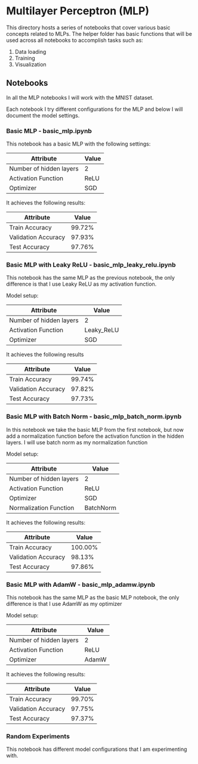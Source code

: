 # Multilayer Perceptron (MLP)

This directory hosts a series of notebooks that cover various basic concepts related to MLPs.
The helper folder has basic functions that will be used across all notebooks to accomplish tasks such as:
1. Data loading
2. Training
3. Visualization

## Notebooks
In all the MLP notebooks I will work with the MNIST dataset.

Each notebook I try different configurations for the MLP and below I will document the model settings.

### Basic MLP - basic_mlp.ipynb
This notebook has a basic MLP with the following settings:

| Attribute               | Value  |
|-------------------------|--------|
| Number of hidden layers | 2      |
| Activation Function     | ReLU   |
| Optimizer               | SGD    |

It achieves the following results:

| Attribute               | Value  |
|-------------------------|--------|
| Train Accuracy          | 99.72% |
| Validation Accuracy     | 97.93% |
| Test Accuracy           | 97.76% |

### Basic MLP with Leaky ReLU - basic_mlp_leaky_relu.ipynb
This notebook has the same MLP as the previous notebook, the only difference is that I use Leaky ReLU as my activation function.

Model setup:

| Attribute               | Value      |
|-------------------------|------------|
| Number of hidden layers | 2          |
| Activation Function     | Leaky_ReLU |
| Optimizer               | SGD        |

It achieves the following results

| Attribute               | Value      |
|-------------------------|------------|
| Train Accuracy          | 99.74%     |
| Validation Accuracy     | 97.82%     |
| Test Accuracy           | 97.73%     |


### Basic MLP with Batch Norm - basic_mlp_batch_norm.ipynb
In this notebook we take the basic MLP from the first notebook, but now add a normalization function before the activation function in the hidden layers.
I will use batch norm as my normalization function

Model setup:

| Attribute               | Value     |
|-------------------------|-----------|
| Number of hidden layers | 2         |
| Activation Function     | ReLU      |
| Optimizer               | SGD       |
| Normalization Function  | BatchNorm |

It achieves the following results:

| Attribute           | Value   |
|---------------------|---------|
| Train Accuracy      | 100.00% |
| Validation Accuracy | 98.13%  |
| Test Accuracy       | 97.86%  |


### Basic MLP with AdamW - basic_mlp_adamw.ipynb
This notebook has the same MLP as the basic MLP notebook, the only difference is that I use AdamW as my optimizer

Model setup:

| Attribute               | Value     |
|-------------------------|-----------|
| Number of hidden layers | 2         |
| Activation Function     | ReLU      |
| Optimizer               | AdamW     |

It achieves the following results:

| Attribute           | Value  |
|---------------------|--------|
| Train Accuracy      | 99.70% |
| Validation Accuracy | 97.75% |
| Test Accuracy       | 97.37% |

### Random Experiments
This notebook has different model configurations that I am experimenting with.


